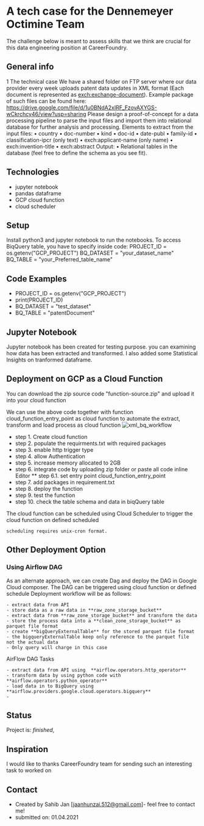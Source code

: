 # A tech case for the Dennemeyer Octimine Team


The challenge below is meant to assess skills that we think are crucial for this data engineering position at CareerFoundry.

## General info
1 The technical case
We have a shared folder on FTP server where our data provider every week uploads patent data
updates in XML format (Each document is represented as <exch:exchange-document>).
Example package of such files can be found here:
https://drive.google.com/file/d/1u0BNdA2xIRF_FzovAXYGS-wCkrchcy46/view?usp=sharing
Please design a proof-of-concept for a data processing pipeline to parse the input files and
import them into relational database for further analysis and processing.
Elements to extract from the input files:
• country
• doc-number
• kind
• doc-id
• date-publ
• family-id
• classification-ipcr (only text)
• exch:applicant-name (only name)
• exch:invention-title
• exch:abstract
Output:
• Relational tables in the database (feel free to define the schema as you see fit).

## Technologies
* jupyter notebook
* pandas dataframe
* GCP cloud function 
* cloud scheduler 

## Setup
Install python3 and jupyter notebook to run the notebooks. To access BiqQuery table, you have to specify inside code: 
    PROJECT_ID = os.getenv("GCP_PROJECT")
    BQ_DATASET = "your_dataset_name"
    BQ_TABLE = "your_Preferred_table_name"


## Code Examples
- PROJECT_ID = os.getenv("GCP_PROJECT")
- print(PROJECT_ID)
- BQ_DATASET = "test_dataset"
- BQ_TABLE = "patentDocument"

## Jupyter Notebook
Jupyter notebook has been created for testing purpose. you can examining how data has been extracted and transformed. I also added some Statistical Insights on tranformed dataframe.

## Deployment on GCP as a Cloud Function 
You can download the zip source code "function-source.zip" and upload it into your cloud function 

We can use the above code together with function cloud_function_entry_point as cloud function to automate the extract, transform and load process as cloud function
![xml_bq_workflow](https://user-images.githubusercontent.com/11519103/116811736-1ea5a080-ab4b-11eb-8878-4c262f42cafa.jpg)


* step 1. Create cloud function
* step 2. populate the requirments.txt with required packages
* step 3. enable http trigger type
* step 4. allow Authentication
* step 5. increase memory allocated to 2GB
* step 6. integrate code by uploading zip folder or paste all code inline Editor
** step 6.1. set entry point cloud_function_entry_point
* step 7. add packages in requirement.txt
* step 8. deploy the function
* step 9. test the function
* step 10. check the table schema and data in biqQuery table

The cloud function can be scheduled using Cloud Scheduler to trigger the cloud function on defined scheduled

    scheduling requires unix-cron format.
    
##  Other Deployment Option

### Using Airflow DAG

As an alternate approach, we can create Dag and deploy the DAG in Google Cloud composer. The DAG can be triggered using cloud function or defined schedule
Deployment workflow will be as follows:

    - extract data from API
    - store data as a raw data in **raw_zone_storage_bucket**
    - extract data from **raw_zone_storage_bucket** and transform the data
    - store the process data into a **clean_zone_storage_bucket** as parquet file format
    - create **bigQueryExternalTable** for the stored parquet file format
    - the bigqueryExternalTable keep only reference to the parquet file not the actual data
    - Only query will charge in this case

AirFlow DAG Tasks

    - extract data from API using  **airflow.operators.http_operator**
    - transform data by using python code with  **airflow.operators.python_operator**
    - load data in to BigQuery using **airflow.providers.google.cloud.operators.bigquery**
    - 
## Status
Project is: _finished_, 

## Inspiration
I would like to thanks CareerFoundry team for sending such an interesting task to worked on

## Contact
* Created by Sahib Jan [jaanhunzai.512@gmail.com]- feel free to contact me!
* submitted on: 01.04.2021
